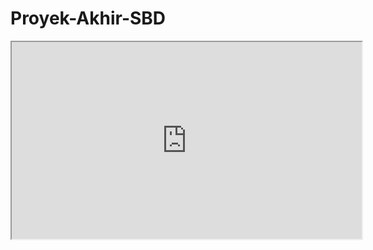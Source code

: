 # Proyek-Akhir-SBD


<iframe width="560" height="315" src='https://dbdiagram.io/embed/64721d507764f72fcff37f60'> </iframe>
